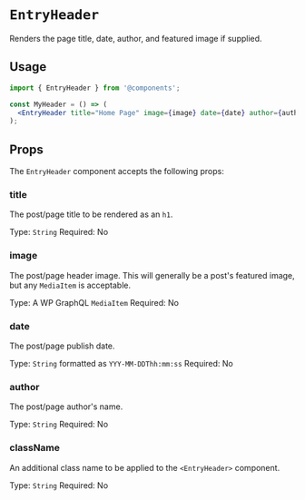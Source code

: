 # `EntryHeader`

Renders the page title, date, author, and featured image if supplied.

## Usage

```jsx
import { EntryHeader } from '@components';

const MyHeader = () => (
  <EntryHeader title="Home Page" image={image} date={date} author={author} />
);
```

## Props

The `EntryHeader` component accepts the following props:

### title

The post/page title to be rendered as an `h1`.

Type: `String`
Required: No

### image

The post/page header image. This will generally be a post's featured image, but any `MediaItem` is acceptable.

Type: A WP GraphQL `MediaItem`
Required: No

### date

The post/page publish date.

Type: `String` formatted as `YYY-MM-DDThh:mm:ss`
Required: No

### author

The post/page author's name.

Type: `String`
Required: No

### className

An additional class name to be applied to the `<EntryHeader>` component.

Type: `String`
Required: No

